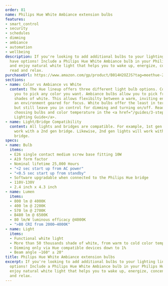 ```yaml
---
order: 81
name: Philips Hue White Ambiance extension bulbs
features:
- smart_control
- security
- schedules
- dimming
- ambiance
- automation
- wellbeing
description: If you're looking to add additional bulbs to your lighting lineup, you
  have options! Include a Philips Hue White Ambiance bulb in your Philips Hue system
  and enjoy natural white light that helps you to wake up, energize, concentrate,
  read and relax.
purchaseUrl: https://www.amazon.com/gp/product/B014H2OZJS?tag=meethue-20
sections:
- name: Color vs Ambiance vs White
  content: The Hue lineup offers three different light bulb options. Color bulbs allow
    you to pick any color you want. Ambiance bulbs allow you to pick from many different
    shades of white. This allows flexibilty between a warm, inviting environment and
    an environment geared for focus. White bulbs offer the least in terms of features,
    but still leave you in control for dimming and turning on/off. Read more about
    choosing bulbs and color temperature in the <a href="/guides/3-steps-to-hue-the-guide-you-wish-you-had-read-first/">Hue
    Lighting Guide</a>.
- name: Light/Bridge Compatibility
  content: All lights and bridges are compatible. For example, 1st gen lights will
    work with a 2nd gen bridge. Likewise, 2nd gen lights will work with a 1st gen
    bridge.
specs:
- name: Bulb
  items:
  - E26 single contact medium screw base fitting 10W
  - A19 form factor
  - Nominal lifetime 25,000 Hours
  - "<2 sec start up from AC power"
  - "<0.5 sec start up from standby"
  - Software upgradable when connected to the Philips Hue bridge
  - 110V-130V
  - 2.4 inch x 4.3 inch
- name: Lumen
  items:
  - 800 lm @ 4000K
  - 400 lm @ 2200K
  - 570 lm @ 2700K
  - B480 lm @ 6500K
  - 80 lm/W luminous efficacy @4000K
  - ">80 CRI from 2000–4000K"
- name: Light
  items:
  - Functional white light
  - More than 50 thousands shade of white, from warm to cold color temperatures
  - Dimming only via Hue compatible devices down to 1%
  - Beam angle –160° ± 20°
title: Philips Hue White Ambiance extension bulbs
excerpt: If you're looking to add additional bulbs to your lighting lineup, you have
  options! Include a Philips Hue White Ambiance bulb in your Philips Hue system and
  enjoy natural white light that helps you to wake up, energize, concentrate, read
  and relax.
---
```

